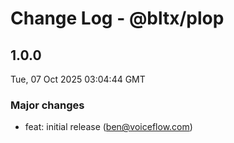 # Change Log - @bltx/plop

<!-- This log was last generated on Tue, 07 Oct 2025 03:04:44 GMT and should not be manually modified. -->

<!-- Start content -->

## 1.0.0

Tue, 07 Oct 2025 03:04:44 GMT

### Major changes

- feat: initial release (ben@voiceflow.com)
